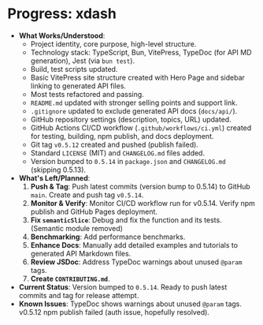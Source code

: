 <!-- Version: 0.9 | Last Updated: 2025-04-06 -->
# Progress: xdash

*   **What Works/Understood**:
    *   Project identity, core purpose, high-level structure.
    *   Technology stack: TypeScript, Bun, VitePress, TypeDoc (for API MD generation), Jest (via `bun test`).
    *   Build, test scripts updated.
    *   Basic VitePress site structure created with Hero Page and sidebar linking to generated API files.
    *   Most tests refactored and passing.
    *   `README.md` updated with stronger selling points and support link.
    *   `.gitignore` updated to exclude generated API docs (`docs/api/`).
    *   GitHub repository settings (description, topics, URL) updated.
    *   GitHub Actions CI/CD workflow (`.github/workflows/ci.yml`) created for testing, building, npm publish, and docs deployment.
    *   Git tag `v0.5.12` created and pushed (publish failed).
    *   Standard `LICENSE` (MIT) and `CHANGELOG.md` files added.
    *   Version bumped to `0.5.14` in `package.json` and `CHANGELOG.md` (skipping 0.5.13).
*   **What's Left/Planned**:
    1.  **Push & Tag**: Push latest commits (version bump to 0.5.14) to GitHub `main`. Create and push tag `v0.5.14`.
    2.  **Monitor & Verify**: Monitor CI/CD workflow run for v0.5.14. Verify npm publish and GitHub Pages deployment.
    3.  **Fix `semanticSlice`**: Debug and fix the function and its tests. (Semantic module removed)
    4.  **Benchmarking**: Add performance benchmarks.
    5.  **Enhance Docs**: Manually add detailed examples and tutorials to generated API Markdown files.
    6.  **Review JSDoc**: Address TypeDoc warnings about unused `@param` tags.
    7.  **Create `CONTRIBUTING.md`**.
*   **Current Status**: Version bumped to `0.5.14`. Ready to push latest commits and tag for release attempt.
*   **Known Issues**: TypeDoc shows warnings about unused `@param` tags. v0.5.12 npm publish failed (auth issue, hopefully resolved).